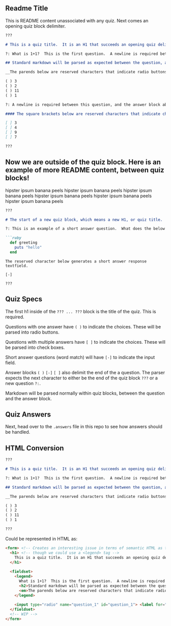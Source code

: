 ## Readme Title

This is README content unassociated with any quiz.  Next comes an opening quiz block delimiter.

```md
???

# This is a quiz title.  It is an H1 that succeeds an opening quiz delimiter and a newline.

?: What is 1+1?  This is the first question.  A newline is required between this and the title above.

## Standard markdown will be parsed as expected between the question, and the answer block.

__The parends below are reserved characters that indicate radio buttons.__

( ) 3
( ) 2
( ) 11
( ) 1

?: A newline is required between this question, and the answer block above.

#### The square brackets below are reserved characters that indicate checkboxes.

[ ] 3
[ ] 4
[ ] 9
[ ] 7

???
```

## Now we are outside of the quiz block.  Here is an example of more README content, between quiz blocks!

hipster ipsum banana peels hipster ipsum banana peels
hipster ipsum banana peels hipster ipsum banana peels
hipster ipsum banana peels hipster ipsum banana peels

```md
???

# The start of a new quiz block, which means a new H1, or quiz title.

?: This is an example of a short answer question.  What does the below code block return?

```ruby
  def greeting
    puts "hello"
  end
```
```
The reserved character below generates a short answer response textfield.

[-]

???
```

## Quiz Specs

The first h1 inside of the `??? ... ???` block is the title of the quiz. This is required.

Questions with one answer have `( )` to indicate the choices. These will be parsed into radio buttons.

Questions with multiple answers have `[ ]` to indicate the choices. These will be parsed into check boxes.

Short answer questions (word match) will have `[-]` to indicate the input field.

Answer blocks `( )` `[-]` `[ ]` also delimit the end of the a question.  The parser expects the next character to either be the end of the quiz block `???` or a new question `?:`.

Markdown will be parsed normally within quiz blocks, between the question and the answer block.

## Quiz Answers

Next, head over to the `.answers` file in this repo to see how answers should be handled.

## HTML Conversion

```md
???

# This is a quiz title.  It is an H1 that succeeds an opening quiz delimiter and a newline.

?: What is 1+1?  This is the first question.  A newline is required between this and the title above.

## Standard markdown will be parsed as expected between the question, and the answer block.

__The parends below are reserved characters that indicate radio buttons.__

( ) 3
( ) 2
( ) 11
( ) 1

???
```

Could be represented in HTML as:

```html
<form> <!-- Creates an interesting issue in terms of semantic HTML as the `???` delimiter should for sure start a <form> tag, or perhaps maybe only a <fieldset>, but how would we indicate the attributes of a form tag -->
  <h1> <!-- though we could use a <legend> tag -->
    This is a quiz title.  It is an H1 that succeeds an opening quiz delimiter and a newline.
  </h1>
  
  <fieldset>
    <legend>
      What is 1+1?  This is the first question.  A newline is required between this and the title above.
      <h2>Standard markdown will be parsed as expected between the question, and the answer block.</h2>
      <em>The parends below are reserved characters that indicate radio buttons.</em>
    </legend>
    
    <input type="radio" name="question_1" id="question_1"> <label for="question_1">3</label>
  </fieldset>
  <!-- WIP -->
</form>
```
